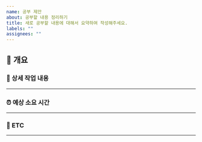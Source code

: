 ```yaml
---
name: 공부 제안
about: 공부할 내용 정리하기
title: 새로 공부할 내용에 대해서 요약하여 작성해주세요.
labels: ""
assignees: ""
---
```


## 📑 개요

<!-- 개요에는 새로운 기능을 추가하면 좋을지에 대해서 알려주세요! -->

### 🚀 상세 작업 내용

---

### ⏰ 예상 소요 시간

---

<!-- 예상 소요시간을 작성해주세요! -->
<!-- 8시간 -->

### 📁 ETC

---

<!-- 이 곳에서는 관련 자료나 사진을 올여주세요! -->
